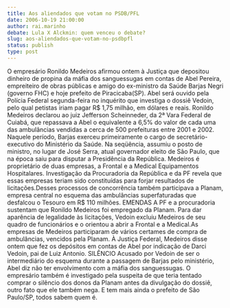```yaml
---
title: Aos aliendados que votam no PSDB/PFL
date: 2006-10-19 21:00:00
author: rai.marinho
debate: Lula X Alckmin: quem venceu o debate?
slug: aos-aliendados-que-votam-no-psdbpfl
status: publish 
type: post
---
```


O empresário Ronildo Medeiros afirmou ontem à Justiça que depositou dinheiro de propina da máfia dos sanguessugas em contas de Abel Pereira, empreiteiro de obras públicas e amigo do ex-ministro da Saúde Barjas Negri (governo FHC) e hoje prefeito de Piracicaba(SP). Abel será ouvido pela Polícia Federal segunda-feira no inquérito que investiga o dossiê Vedoin, pelo qual petistas iriam pagar R$ 1,75 milhão, em dólares e reais. Ronildo Medeiros declarou ao juiz Jefferson Scheinneder, da 2ª Vara Federal de Cuiabá, que repassava a Abel o equivalente a 6,5% do valor de cada uma das ambulâncias vendidas a cerca de 500 prefeituras entre 2001 e 2002.
Naquele período, Barjas exerceu primeiramente o cargo de secretário-executivo do Ministério da Saúde. Na seqüência, assumiu o posto de ministro, no lugar de José Serra, atual governador eleito de São Paulo, que na época saiu para disputar a Presidência da República.
Medeiros é proprietário de duas empresas, a Frontal e a Medical Equipamentos Hospitalares. Investigação da Procuradoria da República e da PF revela que essas empresas teriam sido constituídas para forjar resultados de licitações.Desses processos de concorrência também participava a Planam, empresa central no esquema das ambulâncias superfaturadas que desfalcou o Tesouro em R$ 110 milhões.
EMENDAS
A PF e a procuradoria sustentam que Ronildo Medeiros foi empregado da Planam. Para dar aparência de legalidade às licitações, Vedoin excluiu Medeiros de seu quadro de funcionários e o orientou a abrir a Frontal e a Medical.As empresas de Medeiros participaram de vários certames de compra de ambulâncias, vencidos pela Planam. À Justiça Federal, Medeiros disse ontem que fez os depósitos em contas de Abel por indicação de Darci Vedoin, pai de Luiz Antonio.
SILÊNCIO
Acusado por Vedoin de ser o intermediário do esquema durante a passagem de Barjas pelo ministério, Abel diz não ter envolvimento com a máfia dos sanguessugas. O empresário também é investigado pela suspeita de que teria tentado comprar o silêncio dos donos da Planam antes da divulgação do dossiê, outro fato que ele também nega.
E tem mais ainda o prefeito de São Paulo/SP, todos sabem quem é.
